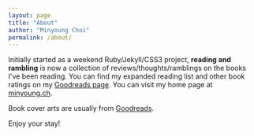 ```yaml
---
layout: page
title: "About"
author: "Minyoung Choi"
permalink: /about/
---
```

Initially started as a weekend Ruby/Jekyll/CSS3 project, **reading and rambling** is now a collection of reviews/thoughts/ramblings on the books I've been reading. You can find my expanded reading list and other book ratings on my [Goodreads page](http://www.goodreads.com/user/show/694406-minyoung). You can visit my home page at [minyoung.ch](http://minyoung.ch/).

Book cover arts are usually from [Goodreads](http://goodreads.com/).

Enjoy your stay!
